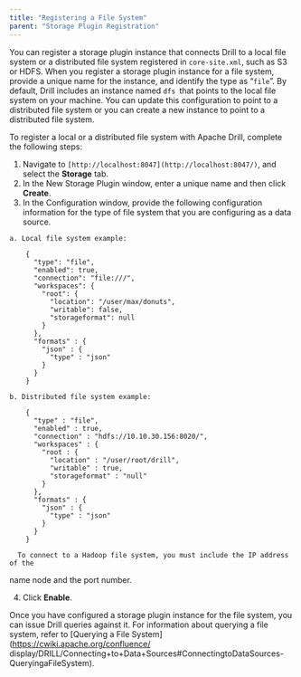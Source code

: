 ```yaml
---
title: "Registering a File System"
parent: "Storage Plugin Registration"
---
```

You can register a storage plugin instance that connects Drill to a local file
system or a distributed file system registered in `core-site.xml`, such as S3
or HDFS. When you register a storage plugin instance for a file system,
provide a unique name for the instance, and identify the type as “`file`”. By
default, Drill includes an instance named `dfs `that points to the local file
system on your machine. You can update this configuration to point to a
distributed file system or you can create a new instance to point to a
distributed file system.

To register a local or a distributed file system with Apache Drill, complete
the following steps:

  1. Navigate to `[http://localhost:8047](http://localhost:8047/)`, and select the **Storage** tab.
  2. In the New Storage Plugin window, enter a unique name and then click **Create**. 
  3. In the Configuration window, provide the following configuration information for the type of file system that you are configuring as a data source.  
  
    a. Local file system example:
          
        {
          "type": "file",
          "enabled": true,
          "connection": "file:///",
          "workspaces": {
            "root": {
              "location": "/user/max/donuts",
              "writable": false,
              "storageformat": null
            }
          },
          "formats" : {
            "json" : {
              "type" : "json"
            }
          }
        }

    b. Distributed file system example:
    
        {
          "type" : "file",
          "enabled" : true,
          "connection" : "hdfs://10.10.30.156:8020/",
          "workspaces" : {
            "root : {
              "location" : "/user/root/drill",
              "writable" : true,
              "storageformat" : "null"
            }
          },
          "formats" : {
            "json" : {
              "type" : "json"
            }
          }
        }

      To connect to a Hadoop file system, you must include the IP address of the
name node and the port number.

  4. Click **Enable**.

Once you have configured a storage plugin instance for the file system, you
can issue Drill queries against it. For information about querying a file
system, refer to [Querying a File System](https://cwiki.apache.org/confluence/
display/DRILL/Connecting+to+Data+Sources#ConnectingtoDataSources-
QueryingaFileSystem).